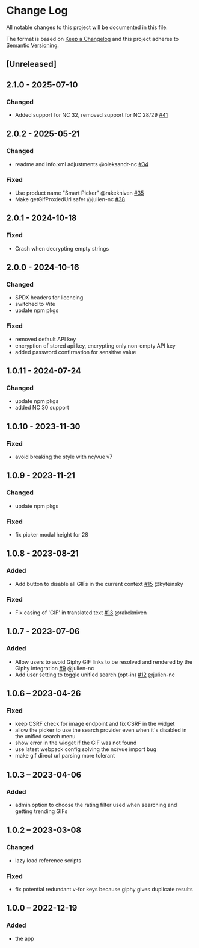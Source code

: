 <!--
  - SPDX-FileCopyrightText: 2020 Nextcloud GmbH and Nextcloud contributors
  - SPDX-License-Identifier: CC0-1.0
-->
# Change Log
All notable changes to this project will be documented in this file.

The format is based on [Keep a Changelog](http://keepachangelog.com/)
and this project adheres to [Semantic Versioning](http://semver.org/).

## [Unreleased]

## 2.1.0 - 2025-07-10

### Changed

- Added support for NC 32, removed support for NC 28/29 [#41](https://github.com/nextcloud/integration_giphy/pull/41)

## 2.0.2 - 2025-05-21

### Changed

- readme and info.xml adjustments @oleksandr-nc [#34](https://github.com/nextcloud/integration_giphy/pull/34)

### Fixed

- Use product name "Smart Picker" @rakekniven [#35](https://github.com/nextcloud/integration_giphy/pull/35)
- Make getGifProxiedUrl safer @julien-nc [#38](https://github.com/nextcloud/integration_giphy/pull/38)

## 2.0.1 - 2024-10-18

### Fixed

- Crash when decrypting empty strings

## 2.0.0 - 2024-10-16

### Changed

- SPDX headers for licencing
- switched to Vite
- update npm pkgs

### Fixed

- removed default API key
- encryption of stored api key, encrypting only non-empty API key
- added password confirmation for sensitive value

## 1.0.11 - 2024-07-24

### Changed

- update npm pkgs
- added NC 30 support

## 1.0.10 - 2023-11-30

### Fixed

- avoid breaking the style with nc/vue v7

## 1.0.9 - 2023-11-21

### Changed

- update npm pkgs

### Fixed

- fix picker modal height for 28

## 1.0.8 - 2023-08-21

### Added

- Add button to disable all GIFs in the current context [#15](https://github.com/nextcloud/integration_giphy/pull/15) @kyteinsky

### Fixed

- Fix casing of 'GIF' in translated text [#13](https://github.com/nextcloud/integration_giphy/pull/13) @rakekniven

## 1.0.7 - 2023-07-06
### Added
- Allow users to avoid Giphy GIF links to be resolved and rendered by the Giphy integration [#9](https://github.com/nextcloud/integration_giphy/pull/9) @julien-nc
- Add user setting to toggle unified search (opt-in) [#12](https://github.com/nextcloud/integration_giphy/pull/12) @julien-nc

## 1.0.6 – 2023-04-26
### Fixed
- keep CSRF check for image endpoint and fix CSRF in the widget
- allow the picker to use the search provider even when it's disabled in the unified search menu
- show error in the widget if the GIF was not found
- use latest webpack config solving the nc/vue import bug
- make gif direct url parsing more tolerant

## 1.0.3 – 2023-04-06
### Added
- admin option to choose the rating filter used when searching and getting trending GIFs

## 1.0.2 – 2023-03-08
### Changed
- lazy load reference scripts

### Fixed
- fix potential redundant v-for keys because giphy gives duplicate results

## 1.0.0 – 2022-12-19
### Added
* the app
